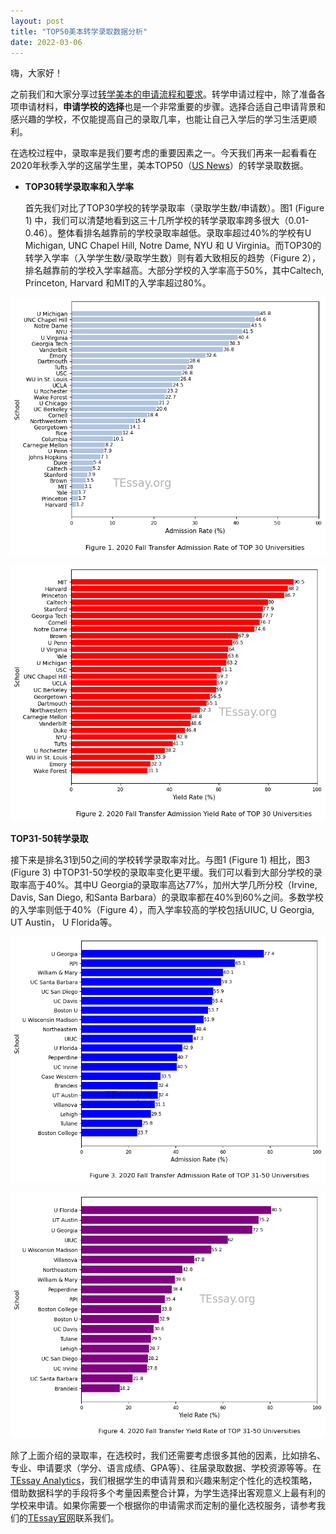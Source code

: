```yaml
---
layout: post
title: "TOP50美本转学录取数据分析"
date: 2022-03-06
---
```


嗨，大家好！

之前我们和大家分享过[转学美本的申请流程和要求](http://www.tessay.org/blog/2019/06/10/transfer)。转学申请过程中，除了准备各项申请材料，**申请学校的选择**也是一个非常重要的步骤。选择合适自己申请背景和感兴趣的学校，不仅能提高自己的录取几率，也能让自己入学后的学习生活更顺利。

在选校过程中，录取率是我们要考虑的重要因素之一。今天我们再来一起看看在2020年秋季入学的这届学生里，美本TOP50（[US News](usnews.com)）的转学录取数据。

+ **TOP30转学录取率和入学率**

  首先我们对比了TOP30学校的转学录取率（录取学生数/申请数）。图1 (Figure 1) 中，我们可以清楚地看到这三十几所学校的转学录取率跨多很大（0.01-0.46）。整体看排名越靠前的学校录取率越低。录取率超过40%的学校有U Michigan, UNC Chapel Hill, Notre Dame, NYU 和 U Virginia。而TOP30的转学入学率（入学学生数/录取学生数）则有着大致相反的趋势（Figure 2），排名越靠前的学校入学率越高。大部分学校的入学率高于50%，其中Caltech, Princeton, Harvard 和MIT的入学率超过80%。


    
![png](/assets/images/2022-03-06-undergrad-transfer-admission_files/2022-03-06-undergrad-transfer-admission_3_0.png)
    



    
![png](/assets/images/2022-03-06-undergrad-transfer-admission_files/2022-03-06-undergrad-transfer-admission_4_0.png)
    


**TOP31-50转学录取**

接下来是排名31到50之间的学校转学录取率对比。与图1 (Figure 1) 相比，图3 (Figure 3) 中TOP31-50学校的录取率变化更平缓。我们可以看到大部分学校的录取率高于40%。其中U Georgia的录取率高达77%，加州大学几所分校（Irvine, Davis, San Diego, 和Santa Barbara）的录取率都在40%到60%之间。多数学校的入学率则低于40%（Figure 4），而入学率较高的学校包括UIUC, U Georgia, UT Austin， U Florida等。


    
![png](/assets/images/2022-03-06-undergrad-transfer-admission_files/2022-03-06-undergrad-transfer-admission_6_0.png)
    



    
![png](/assets/images/2022-03-06-undergrad-transfer-admission_files/2022-03-06-undergrad-transfer-admission_7_0.png)
    


除了上面介绍的录取率，在选校时，我们还需要考虑很多其他的因素，比如排名、专业、申请要求（学分、语言成绩、GPA等）、往届录取数据、学校资源等等。在[TEssay Analytics](tessay.org)，我们根据学生的申请背景和兴趣来制定个性化的选校策略，借助数据科学的手段将多个考量因素整合计算，为学生选择出客观意义上最有利的学校来申请。如果你需要一个根据你的申请需求而定制的量化选校服务，请参考我们的[TEssay官网](tessay.org)联系我们。
